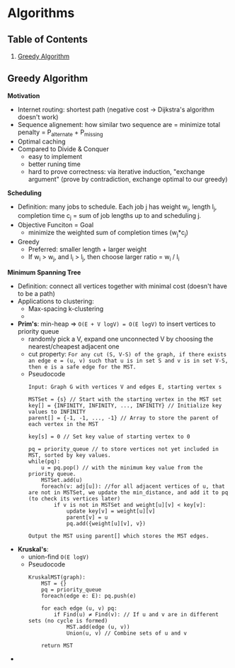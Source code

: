 # Algorithms

## Table of Contents
1. [Greedy Algorithm](#Greedy-Algorithm)


## Greedy Algorithm
**Motivation**
- Internet routing: shortest path (negative cost -> Dijkstra's algorithm doesn't work)
- Sequence alignement: how similar two sequence are = minimize total penalty = P<sub>alternate</sub> + P<sub>missing</sub>
- Optimal caching
- Compared to Divide & Conquer
  - easy to implement
  - better runing time
  - hard to prove correctness: via iterative induction, "exchange argument" (prove by contradiction, exchange optimal to our greedy)
 
**Scheduling**
- Definition: many jobs to schedule. Each job j has weight w<sub>j</sub>, length l<sub>j</sub>, completion time c<sub>j</sub> = sum of job lengths up to and scheduling j.
- Objective Funciton = Goal
  - minimize the weighted sum of completion times (w<sub>j</sub>*c<sub>j</sub>)
- Greedy
  - Preferred: smaller length + larger weight
  - If w<sub>i</sub> > w<sub>j</sub>, and l<sub>i</sub> > l<sub>j</sub>, then choose larger ratio = w<sub>i</sub> / l<sub>i</sub>

**Minimum Spanning Tree**
- Definition: connect all vertices together with minimal cost (doesn't have to be a path)
- Applications to clustering:
    - Max-spacing k-clustering
    - 
- **Prim's**: min-heap => `O(E + V logV) = O(E logV)` to insert vertices to priority queue
  - randomly pick a V, expand one unconnected V by choosing the nearest/cheapest adjacent one
  - cut property: `For any cut (S, V-S) of the graph, if there exists an edge e = (u, v) such that u is in set S and v is in set V-S, then e is a safe edge for the MST.`
  - Pseudocode 
    ```
    Input: Graph G with vertices V and edges E, starting vertex s
    
    MSTSet = {s} // Start with the starting vertex in the MST set
    key[] = {INFINITY, INFINITY, ..., INFINITY} // Initialize key values to INFINITY
    parent[] = {-1, -1, ..., -1} // Array to store the parent of each vertex in the MST
    
    key[s] = 0 // Set key value of starting vertex to 0
    
    pq = priority_queue // to store vertices not yet included in MST, sorted by key values.
    while(pq):
        u = pq.pop() // with the minimum key value from the priority queue.
        MSTSet.add(u)
        foreach(v: adj[u]): //for all adjacent vertices of u, that are not in MSTSet, we update the min_distance, and add it to pq (to check its vertices later)
            if v is not in MSTSet and weight[u][v] < key[v]:
                update key[v] = weight[u][v]
                parent[v] = u
                pq.add({weight[u][v], v})

    Output the MST using parent[] which stores the MST edges.
    ```
- **Kruskal's**: 
    - union-find `O(E logV)`
    - Pseudocode
      ```
      KruskalMST(graph):
          MST = {}
          pq = priority_queue
          foreach(edge e: E): pq.push(e)
      
          for each edge (u, v) pq:
              if Find(u) ≠ Find(v): // If u and v are in different sets (no cycle is formed)
                  MST.add(edge (u, v))
                  Union(u, v) // Combine sets of u and v
        
          return MST
      ```
- 
